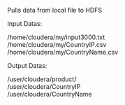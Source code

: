 
Pulls data from local file to HDFS

<p>
Input Datas:

/home/cloudera/my/input3000.txt<br>
/home/cloudera/my/CountryIP.csv<br>
/home/cloudera/my/CountryName.csv<br>

<p>
Output Datas:

/user/cloudera/product/<br>
/user/cloudera/CountryIP<br>
/user/cloudera/CountryName<br>
